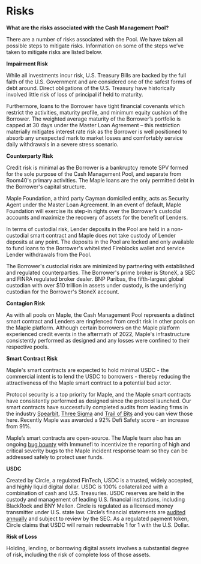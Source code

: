 # Risks

**What are the risks associated with the Cash Management Pool?**

There are a number of risks associated with the Pool. We have taken all possible steps to mitigate risks. Information on some of the steps we’ve taken to mitigate risks are listed below.

**Impairment Risk**

While all investments incur risk, U.S. Treasury Bills are backed by the full faith of the U.S. Government and are considered one of the safest forms of debt around. Direct obligations of the U.S. Treasury have historically involved little risk of loss of principal if held to maturity.

Furthermore, loans to the Borrower have tight financial covenants which restrict the activities, maturity profile, and minimum equity cushion of the Borrower. The weighted average maturity of the Borrower’s portfolio is capped at 30 days under the Master Loan Agreement – this restriction materially mitigates interest rate risk as the Borrower is well positioned to absorb any unexpected mark to market losses and comfortably service daily withdrawals in a severe stress scenario.

**Counterparty Risk**

Credit risk is minimal as the Borrower is a bankruptcy remote SPV formed for the sole purpose of the Cash Management Pool, and separate from Room40's primary activities. The Maple loans are the only permitted debt in the Borrower's capital structure. 

Maple Foundation, a third party Cayman domiciled entity, acts as Security Agent under the Master Loan Agreement. In an event of default, Maple Foundation will exercise its step-in rights over the Borrower’s custodial accounts and maximize the recovery of assets for the benefit of Lenders.

In terms of custodial risk, Lender deposits in the Pool are held in a non-custodial smart contract and Maple does not take custody of Lender deposits at any point. The deposits in the Pool are locked and only available to fund loans to the Borrower's whitelisted Fireblocks wallet and service Lender withdrawals from the Pool.

The Borrower's custodial risks are minimized by partnering with established and regulated counterparties. The Borrower's prime broker is StoneX, a SEC and FINRA regulated broker dealer. BNP Paribas, the fifth-largest global custodian with over $10 trillion in assets under custody, is the underlying custodian for the Borrower's StoneX account.

**Contagion Risk**

As with all pools on Maple, the Cash Management Pool represents a distinct smart contract and Lenders are ringfenced from credit risk in other pools on the Maple platform. Although certain borrowers on the Maple platform experienced credit events in the aftermath of 2022, Maple's infrastructure consistently performed as designed and any losses were confined to their respective pools.

**Smart Contract Risk**

Maple's smart contracts are expected to hold minimal USDC - the commercial intent is to lend the USDC to borrowers - thereby reducing the attractiveness of the Maple smart contract to a potential bad actor.

Protocol security is a top priority for Maple, and the Maple smart contracts have consistently performed as designed since the protocol launched. Our smart contracts have successfully completed audits from leading firms in the industry [Spearbit](https://spearbit.com/), [Three Sigma](https://threesigma.xyz/labs/code-audits) and [Trail of Bits](https://www.trailofbits.com/) and you can view those here. Recently Maple was awarded a 92% Defi Safety score - an increase from 91%.

Maple’s smart contracts are open-source. The Maple team also has an ongoing [bug bounty](https://immunefi.com/bounty/maple/) with Immunefi to incentivize the reporting of high and critical severity bugs to the Maple incident response team so they can be addressed safely to protect user funds.

**USDC**

Created by Circle, a regulated FinTech, USDC is a trusted, widely accepted, and highly liquid digital dollar. USDC is 100% collateralized with a combination of cash and U.S. Treasuries. USDC reserves are held in the custody and management of leading U.S. financial institutions, including BlackRock and BNY Mellon. Circle is regulated as a licensed money transmitter under U.S. state law. Circle’s financial statements are [audited annually](https://www.circle.com/blog/how-to-build-trust-usdc-audits-and-attestations) and subject to review by the SEC. As a regulated payment token, Circle claims that USDC will remain redeemable 1 for 1 with the U.S. Dollar.

**Risk of Loss**

Holding, lending, or borrowing digital assets involves a substantial degree of risk, including the risk of complete loss of those assets.